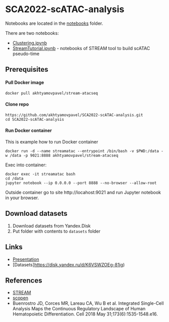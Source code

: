 # SCA2022-scATAC-analysis

Notebooks are located in the [notebooks](notebooks) folder.

There are two notebooks:
* [Clustering.ipynb](notebooks/Clustering.ipynb)
* [StreamTutorial.ipynb](notebooks/StreamTutorial.ipynb) - notebooks of STREAM tool to build scATAC pseudo-time

## Prerequisites

#### Pull Docker image
```
docker pull akhtyamovpavel/stream-atacseq
```

#### Clone repo
```
https://github.com/akhtyamovpavel/SCA2022-scATAC-analysis.git
cd SCA2022-scATAC-analysis
```

#### Run Docker container

This is example how to run Docker container

```
docker run -d --name streamatac --entrypoint /bin/bash -v $PWD:/data -w /data -p 9021:8888 akhtyamovpavel/stream-atacseq
```

Exec into container:
```
docker exec -it streamatac bash
cd /data
jupyter notebook --ip 0.0.0.0 --port 8888 --no-browser --allow-root
```

Outside container go to site http://locahost:9021 and run Jupyter notebook in your browser.

## Download datasets

1. Download datasets from Yandex.Disk
2. Put folder with contents to `datasets` folder

## Links

* [Presentation](https://docs.google.com/presentation/d/1n7tDgpacqBI9YFgHfQJZx52yk23EisFH5CDOLjhGEeA/edit?usp=sharing)
* [Datasets]https://disk.yandex.ru/d/K6VSWZOEg-81ig)

## References
* [STREAM](https://github.com/pinellolab/STREAM)
* [scopen](https://github.com/CostaLab/scopen)
* Buenrostro JD, Corces MR, Lareau CA, Wu B et al. Integrated Single-Cell Analysis Maps the Continuous Regulatory Landscape of Human Hematopoietic Differentiation. Cell 2018 May 31;173(6):1535-1548.e16.

